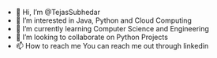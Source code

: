 - 👋 Hi, I’m @TejasSubhedar
- 👀 I’m interested in Java, Python and Cloud Computing
- 🌱 I’m currently learning Computer Science and Engineering
- 💞️ I’m looking to collaborate on Python Projects
- 📫 How to reach me You can reach me out through linkedin

<!---
TejasSubhedar/TejasSubhedar is a ✨ special ✨ repository because its `README.md` (this file) appears on your GitHub profile.
You can click the Preview link to take a look at your changes.
--->
